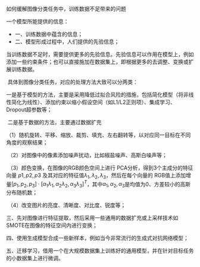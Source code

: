 如何缓解图像分类任务中，训练数据不足带来的问题



一个模型所能提供的信息：

* 一、训练数据中蕴含的信息；
* 二、模型形成过程中，人们提供的先验信息；

​		当训练数据不足时，需要提供更多的先验信息。先验信息可以作用在模型上，例如添加一些约束条件；也可以直接施加在数据集上，即根据更多的去调整、变换或扩展训练数据。

​		具体到图像分类任务，对应的处理方法大致可以分两类：

​		一是基于模型的方法，主要是采用降低过拟合风险的措施，包括简化模型（将非线性简化为线性）、添加约束以缩小假设空间（如L1/L2正则项）、集成学习、Dropout超参数等；

​		二是基于数据的方法，主要通过数据扩充

​			（1）随机旋转、平移、缩放、裁剪、填充、左右翻转等，以对应同一目标在不同角度的观察结果；

​			（2）对图像中的像素添加噪声扰动，比如椒盐噪声、高斯白噪声等；

​			（3）颜色变换，在图像的RGB颜色空间上进行 PCA分析，得到3个主成分的特征向量 $p1,p2,p3$ 及其对应的特征值$\lambda_1,\lambda_2,\lambda_3$，然后在每个向量的 RGB值上添加增量$[p_1,p_2,p_3]\cdot[\alpha_1\lambda_1,\alpha_2\lambda_2,\alpha_3\lambda_3]^T$，其中$\alpha_1,\alpha_2,\alpha_3$是均值为0、方差较小的高斯分布随机数；

​			（4）改变图片的亮度、清晰度、对比度、锐度等；

​		三、先对图像进行特征提取，然后采用一些通用的数据扩充或上采样技术如SMOTE在图像的特征空间内进行变换；

​		四、使用生成模型合成一些新样本，例如当今非常流行的生成式对抗网络模型；

​		五、迁移学习，借用一个在大规模数据集上训练好的通用模型，并在针对目标任务的小数据集上进行微调。

